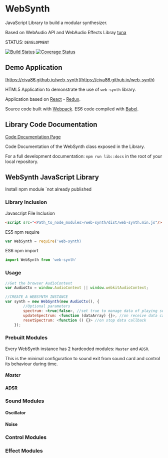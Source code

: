 # WebSynth

JavaScript Library to build a modular synthesizer.

Based on WebAudio API and WebAudio Effects Libray [tuna](https://github.com/Theodeus/tuna)

STATUS: `DEVELOPMENT`

[![Build Status](https://travis-ci.org/civa86/web-synth.svg?branch=master)](https://travis-ci.org/civa86/web-synth) [![Coverage Status](https://coveralls.io/repos/github/civa86/web-synth/badge.svg?branch=master)](https://coveralls.io/github/civa86/web-synth?branch=master)

## Demo Application

[https://civa86.github.io/web-synth](https://civa86.github.io/web-synth)

HTML5 Application to demonstrate the use of `web-synth` library.

Application based on [React](https://facebook.github.io/react/) - [Redux](http://redux.js.org/). 

Source code built with [Webpack](https://webpack.github.io/). ES6 code compiled with [Babel](https://babeljs.io/).
 
## Library Code Documentation
 
[Code Documentation Page](http://civa86.github.io/web-synth/docs/)
 
Code Documentation of the WebSynth class exposed in the Library.
 
For a full development documentation: `npm run lib::docs` in the root of your local repository.
 
## WebSynth JavaScript Library

Install npm module `not already published

### Library Inclusion

Javascript File Inclusion 

```html
<script src="<Path_to_node_modules>/web-synth/dist/web-synth.min.js"/>
```
ES5 npm require

```javascript
var WebSynth = require('web-synth)
```

ES6 npm import
```javascript
import WebSynth from 'web-synth'
```
### Usage
 
```javascript
//Get the browser AudioContext    
var AudioCtx = window.AudioContext || window.webkitAudioContext;

//CREATE A WEBSYNTH INSTANCE
var synth = new WebSynth(new AudioCtx(), {
        //Optional parameters
        spectrum: <true|false>, //set true to manage data of playing sound
        updateSpectrum: <function (dataArray) {}>, //on receive data callback
        resetSpectrum: <function () {}> //on stop data callback
    });
```

### Prebuilt Modules

Every WebSynth instance has 2 hardcoded modules: `Master` and `ADSR`. 

This is the minimal configuration to sound exit from sound card and control its behaviour during time.

##### Master

#### ADSR

### Sound Modules

#### Oscillator

#### Noise

### Control Modules

### Effect Modules




